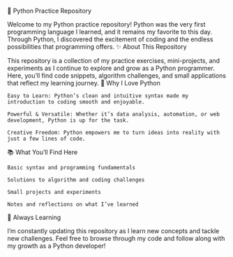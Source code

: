 🐍 Python Practice Repository

Welcome to my Python practice repository!
Python was the very first programming language I learned, and it remains my favorite to this day.
Through Python, I discovered the excitement of coding and the endless possibilities that programming offers.
✨ About This Repository

This repository is a collection of my practice exercises, mini-projects, and experiments as I continue to explore and grow as a Python programmer.
Here, you’ll find code snippets, algorithm challenges, and small applications that reflect my learning journey.
🚀 Why I Love Python

    Easy to Learn: Python’s clean and intuitive syntax made my introduction to coding smooth and enjoyable.

    Powerful & Versatile: Whether it’s data analysis, automation, or web development, Python is up for the task.

    Creative Freedom: Python empowers me to turn ideas into reality with just a few lines of code.

📚 What You’ll Find Here

    Basic syntax and programming fundamentals

    Solutions to algorithm and coding challenges

    Small projects and experiments

    Notes and reflections on what I’ve learned

🌱 Always Learning

I’m constantly updating this repository as I learn new concepts and tackle new challenges.
Feel free to browse through my code and follow along with my growth as a Python developer!
